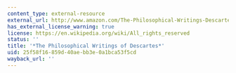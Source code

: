 ```yaml
---
content_type: external-resource
external_url: http://www.amazon.com/The-Philosophical-Writings-Descartes-Volume/dp/052128807X/ref=sr_1_1?ie=UTF8&qid=1341487222&sr=8-1&keywords=The+Philosophical+Writings+of+Descartes
has_external_license_warning: true
license: https://en.wikipedia.org/wiki/All_rights_reserved
status: ''
title: '*The Philosophical Writings of Descartes*'
uid: 25f58f16-859d-40ae-bb3e-0a1bca53f5cd
wayback_url: ''
---
```

